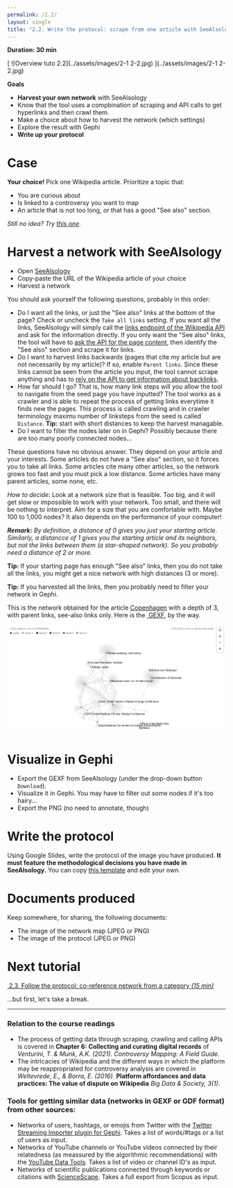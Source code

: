 ```yaml
---
permalink: /2.2/
layout: single
title: "2.2. Write the protocol: scrape from one article with SeeAlsology"
---
```


**Duration: 30 min**

[
	![Overview tuto 2.2](../assets/images/2-1 2-2.jpg)
](../assets/images/2-1 2-2.jpg)

**Goals**
* **Harvest your own network** with SeeAlsology
* Know that the tool uses a compbination of scraping and API calls to get hyperlinks and then crawl them.
* Make a choice about how to harvest the network (which settings)
* Explore the result with Gephi
* **Write up your protocol**

# Case

**Your choice!** Pick one Wikipedia article. Prioritize a topic that:
* You are curious about
* Is linked to a controversy you want to map
* An article that is not too long, *or* that has a good "See also" section.

*Still no idea? Try [this one](https://en.wikipedia.org/wiki/Copenhagen).*

# Harvest a network with SeeAlsology

* Open [SeeAlsology](https://densitydesign.github.io/strumentalia-seealsology/)
* Copy-paste the URL of the Wikipedia article of your choice
* Harvest a network

You should ask yourself the following questions, probably in this order:
* Do I want all the links, or just the "See also" links at the bottom of the page? Check or uncheck the ```Take all links``` setting. If you want all the links, SeeAlsology will simply call the [links endpoint of the Wikipedia API](https://www.mediawiki.org/wiki/API:Links) and ask for the information directly. If you only want the "See also" links, the tool will have to [ask the API for the page content](https://www.mediawiki.org/wiki/API:Get_the_contents_of_a_page), then identify the "See also" section and scrape it for links.
* Do I want to harvest links backwards (pages that cite my article but are not necessarily by my article)? If so, enable ```Parent links```. Since these links cannot be seen from the article you input, the tool cannot scrape anything and has to [rely on the API to get information about backlinks](https://www.mediawiki.org/wiki/API:Backlinks).
* How far should I go? That is, how many link steps will you allow the tool to navigate from the seed page you have inputted? The tool works as a crawler and is able to repeat the process of getting links everytime it finds new the pages. This process is called crawling and in crawler terminology maximu number of linksteps from the seed is called ```Distance```. **Tip:** start with short distances to keep the harvest managable.
* Do I want to filter the nodes later on in Gephi? Possibly because there are too many poorly connected nodes...

These questions have no obvious answer. They depend on your article and your interests. Some articles do not have a "See also" section, so it forces you to take all links. Some articles cite many other articles, so the network grows too fast and you must pick a low distance. Some articles have many parent articles, some none, etc.

*How to decide:* Look at a network size that is feasible. Too big, and it will get slow or impossible to work with your network. Too small, and there will be nothing to interpret. Aim for a size that you are comfortable with. Maybe 100 to 1,000 nodes? It also depends on the performance of your computer!

***Remark:** By definition, a distance of 0 gives you just your starting article. Similarly, a distancce of 1 gives you the starting article and its neighbors, but not the links between them (a star-shaped network). So you probably need a distance of 2 or more.*

**Tip:** If your starting page has enough "See also" links, then you do not take all the links, you might get a nice network with high distances (3 or more).

**Tip:** If you harvested all the links, then you probably need to filter your network in Gephi.

This is the network obtained for the article [Copenhagen](https://en.wikipedia.org/wiki/Copenhagen) with a depth of 3, with parent links, see-also links only. Here is the [<i class="fas fa-file"></i>&nbsp;GEXF](../assets/data/2-2/see-also-copenhagen.gexf), by the way.

[
	![See also Copenhagen](../assets/images/2-2/see-also-copenhagen.png)
](../assets/images/2-2/see-also-copenhagen.png)

# Visualize in Gephi

* Export the GEXF from SeeAlsology (under the drop-down button ```Download```).
* Visualize it in Gephi. You may have to filter out some nodes if it's too hairy...
* Export the PNG (no need to annotate, though)

# Write the protocol

Using Google Slides, write the protocol of the image you have produced. **It must feature the methodological decisions you have made in SeeAlsology.** You can copy [this template](https://docs.google.com/presentation/d/1pnV8ofxUogb9dKgiBzVuXDI5C1hk3A3WXgHo3HRdWug/edit?usp=sharing) and edit your own.

# Documents produced

Keep somewhere, for sharing, the following documents:
* The image of the network map (JPEG or PNG)
* The image of the protocol (JPEG or PNG)

# Next tutorial

[<i class="fas fa-forward"></i>&nbsp;2.3. Follow the protocol: co-reference network from a category *(15 min)*](../2.3/)

...but first, let's take a break.

---

### Relation to the course readings

* The process of getting data through scraping, crawling and calling APIs is covered in **Chapter 6: Collecting and curating digital records** of *Venturini, T. & Munk, A.K. (2021). Controversy Mapping: A Field Guide.*
* The intricacies of Wikipedia and the different ways in which the platform may be reappropriated for controversy analysis are covered in *Weltevrede, E., & Borra, E. (2016).* **Platform affordances and data practices: The value of dispute on Wikipedia**
*Big Data & Society, 3(1).*

### Tools for getting similar data (networks in GEXF or GDF format) from other sources:

* Networks of users, hashtags, or emojis from Twitter with the [Twitter Streaming Importer plugin for Gephi](https://github.com/seinecle/gephi-tutorials/blob/master/src/main/asciidoc/en/plugins/twitter-streaming-importer-en.adoc). Takes a list of words/#tags or a list of users as input.
* Networks of YouTube channels or YouTube videos connected by their relatedness (as meassured by the algorithmic recommendations) with the [YouTube Data Tools](https://tools.digitalmethods.net/netvizz/youtube/). Takes a list of video or channel ID's as input.
* Networks of scientific publications connected through keywords or citations with [ScienceScape](http://medialab.github.io/sciencescape/). Takes a full export from Scopus as input.